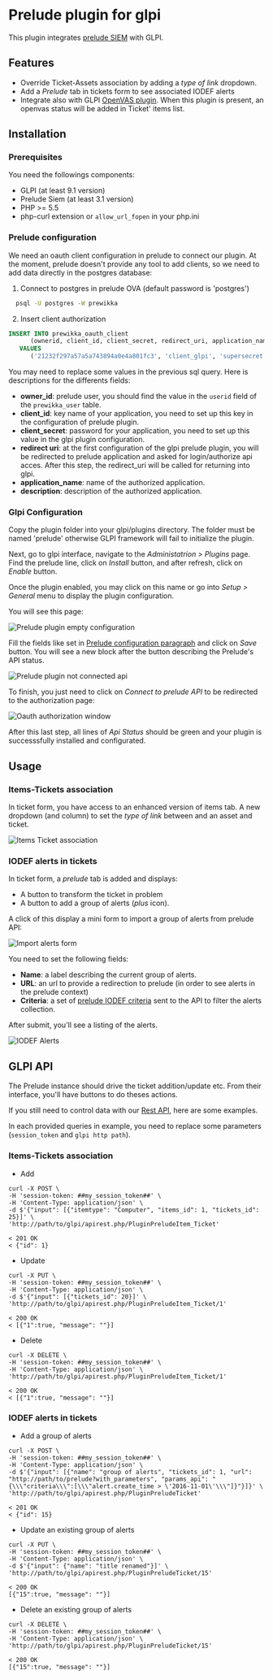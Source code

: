 # Prelude plugin for glpi

This plugin integrates [prelude SIEM](https://www.prelude-siem.com/) with GLPI.


## Features

* Override Ticket-Assets association by adding a _type of link_ dropdown.
* Add a _Prelude_ tab in tickets form to see associated IODEF alerts
* Integrate also with GLPI [OpenVAS plugin](https://github.com/pluginsGLPI/openvas). When this plugin is present, an openvas status will be added in Ticket' items list.


## Installation

### Prerequisites

You need the followings components:
- GLPI (at least 9.1 version)
- Prelude Siem (at least 3.1 version)
- PHP >= 5.5
- php-curl extension or `allow_url_fopen` in your php.ini

### Prelude configuration

We need an oauth client configuration in prelude to connect our plugin.
At the moment, prelude doesn't provide any tool to add clients, so we need to add data directly in the postgres database:

1. Connect to postgres in prelude OVA (default password is 'postgres')

```bash
  psql -U postgres -W prewikka
```

2. Insert client authorization

```sql
INSERT INTO prewikka_oauth_client
      (ownerid, client_id, client_secret, redirect_uri, application_name, description)
   VALUES
      ('21232f297a57a5a743894a0e4a801fc3', 'client_glpi', 'supersecret', 'http://path/to/glpi/plugin/prelude/front/config.form.php?connect_api=true', 'glpi', 'glpi oauth');
```

You may need to replace some values in the previous sql query. Here is descriptions for the differents fields:

* **owner_id**: prelude user, you should find the value in the `userid` field of the `prewikka_user` table.
* **client_id**: key name of your application, you need to set up this key in the configuration of prelude plugin.
* **client_secret**: password for your application, you need to set up this value in the glpi plugin configuration.
* **redirect uri**: at the first configuration of the glpi prelude plugin, you will be redirected to prelude application and asked for login/authorize api acces. After this step, the redirect_uri will be called for returning into glpi.
* **application_name**: name of the authorized application.
* **description**: description of the authorized application.

### Glpi Configuration

Copy the plugin folder into your glpi/plugins directory.
The folder must be named 'prelude' otherwise GLPI framework will fail to initialize the plugin.

Next, go to glpi interface, navigate to the _Administatrion > Plugins_ page.
Find the prelude line, click on _Install_ button, and after refresh, click on _Enable_ button. 

Once the plugin enabled, you may click on this name or go into _Setup > General_ menu to display the plugin configuration.

You will see this page:

![Prelude plugin empty configuration](https://raw.githubusercontent.com/pluginsGLPI/prelude/develop/screenshots/config_empty.png)

Fill the fields like set in [Prelude configuration paragraph](#prelude-configuration) and click on _Save_ button.
You will see a new block after the button describing the Prelude's API status. 

![Prelude plugin not connected api](https://raw.githubusercontent.com/pluginsGLPI/prelude/develop/screenshots/config_connect.png)

To finish, you just need to click on _Connect to prelude API_ to be redirected to the authorization page:

![Oauth authorization window](https://raw.githubusercontent.com/pluginsGLPI/prelude/develop/screenshots/prelude_oauth.png)

After this last step, all lines of _Api Status_ should be green and your plugin is successsfully installed and configurated.


## Usage

### Items-Tickets association

In ticket form, you have access to an enhanced version of items tab.
A new dropdown (and column) to set the _type of link_ between and an asset and ticket.

![Items Ticket association ](https://raw.githubusercontent.com/pluginsGLPI/prelude/develop/screenshots/feature_itemticket.png)

### IODEF alerts in tickets

In ticket form, a _prelude_ tab is added and displays:
- A button to transform the ticket in problem
- A button to add a group of alerts (_plus_ icon).

A click of this display a mini form to import a group of alerts from prelude API:

![Import alerts form ](https://raw.githubusercontent.com/pluginsGLPI/prelude/develop/screenshots/feature_addalerts.png)

You need to set the following fields:
* **Name**: a label describing the current group of alerts.
* **URL**: an url to provide a redirection to prelude (in order to see alerts in the prelude context)
* **Criteria**: a set of [prelude IODEF criteria](https://www.prelude-siem.org/projects/prelude/wiki/IDMEFCriteria) sent to the API to filter the alerts collection.

After submit, you'll see a listing of the alerts.

![IODEF Alerts ](https://raw.githubusercontent.com/pluginsGLPI/prelude/develop/screenshots/feature_alerts.png)


## GLPI API

The Prelude instance should drive the ticket addition/update etc.
From their interface, you'll have buttons to do theses actions.

If you still need to control data with our [Rest API](https://github.com/glpi-project/glpi/blob/master/apirest.md), here are some examples.

In each provided queries in example, you need to replace some parameters (`session_token` and `glpi http path`).

### Items-Tickets association

* Add

```
curl -X POST \
-H 'session-token: ##my_session_token##' \
-H 'Content-Type: application/json' \
-d $'{"input": [{"itemtype": "Computer", "items_id": 1, "tickets_id": 25}]' \
'http://path/to/glpi/apirest.php/PluginPreludeItem_Ticket'

< 201 OK
< {"id": 1}
```

* Update

```
curl -X PUT \
-H 'session-token: ##my_session_token##' \
-H 'Content-Type: application/json' \
-d $'{"input": [{"tickets_id": 20}]' \
'http://path/to/glpi/apirest.php/PluginPreludeItem_Ticket/1'

< 200 OK
< [{"1":true, "message": ""}]
```

* Delete

```
curl -X DELETE \
-H 'session-token: ##my_session_token##' \
-H 'Content-Type: application/json' \
'http://path/to/glpi/apirest.php/PluginPreludeItem_Ticket/1'

< 200 OK
< [{"1":true, "message": ""}]
```

### IODEF alerts in tickets

* Add a group of alerts

```
curl -X POST \
-H 'session-token: ##my_session_token##' \
-H 'Content-Type: application/json' \
-d $'{"input": [{"name": "group of alerts", "tickets_id": 1, "url": "http://path/to/prelude?with_parameters", "params_api": "{\\\"criteria\\\":[\\\"alert.create_time > \'2016-11-01\'\\\"]}"}]}' \
'http://path/to/glpi/apirest.php/PluginPreludeTicket'

< 201 OK
< {"id": 15}
```

* Update an existing group of alerts

```
curl -X PUT \
-H 'session-token: ##my_session_token##' \
-H 'Content-Type: application/json' \
-d $'{"input": {"name": "title renamed"}]' \
'http://path/to/glpi/apirest.php/PluginPreludeTicket/15'

< 200 OK
[{"15":true, "message": ""}]
```

* Delete an existing group of alerts

```
curl -X DELETE \
-H 'session-token: ##my_session_token##' \
-H 'Content-Type: application/json' \
'http://path/to/glpi/apirest.php/PluginPreludeTicket/15'

< 200 OK
[{"15":true, "message": ""}]
```